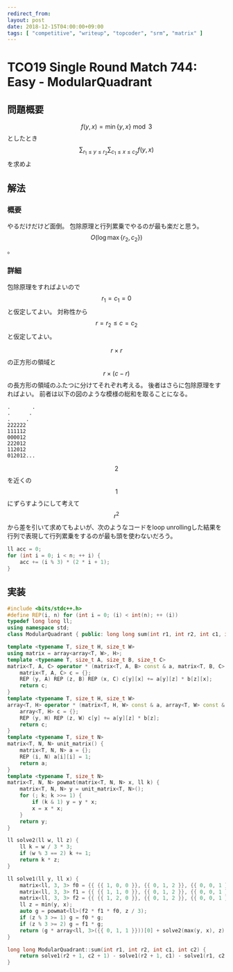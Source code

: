 ```yaml
---
redirect_from:
layout: post
date: 2018-12-15T04:00:00+09:00
tags: [ "competitive", "writeup", "topcoder", "srm", "matrix" ]
---
```


# TCO19 Single Round Match 744: Easy - ModularQuadrant

<!-- {% raw %} -->

## 問題概要

$$f(y, x) = \min \{ y, x \} \bmod 3$$ としたとき $$\sum _ {r_1 \le y \le r_2} \sum _ {c_1 \le x \le c_2} f(y, x)$$ を求めよ

## 解法

### 概要

やるだけだけど面倒。
包除原理と行列累乗でやるのが最も楽だと思う。
$$O(\log \max \{ r_2, c_2 \})$$。

### 詳細

包除原理をすればよいので $$r_1 = c_1 = 0$$ と仮定してよい。
対称性から $$r = r_2 \le c = c_2$$ と仮定してよい。

$$r \times r$$ の正方形の領域と $$r \times (c - r)$$ の長方形の領域のふたつに分けてそれぞれ考える。
後者はさらに包除原理をすればよい。
前者は以下の図のような模様の総和を取ることになる。

```
.       .
.      .
.     .
222222
111112
000012
222012
112012
012012...
```

$$2$$ を近くの $$1$$ にずらすようにして考えて $$r^2$$ から差を引いて求めてもよいが、次のようなコードをloop unrollingした結果を行列で表現して行列累乗をするのが最も頭を使わないだろう。

``` c++
ll acc = 0;
for (int i = 0; i < n; ++ i) {
    acc += (i % 3) * (2 * i + 1);
}
```

## 実装

``` c++
#include <bits/stdc++.h>
#define REP(i, n) for (int i = 0; (i) < int(n); ++ (i))
typedef long long ll;
using namespace std;
class ModularQuadrant { public: long long sum(int r1, int r2, int c1, int c2); };

template <typename T, size_t H, size_t W>
using matrix = array<array<T, W>, H>;
template <typename T, size_t A, size_t B, size_t C>
matrix<T, A, C> operator * (matrix<T, A, B> const & a, matrix<T, B, C> const & b) {
    matrix<T, A, C> c = {};
    REP (y, A) REP (z, B) REP (x, C) c[y][x] += a[y][z] * b[z][x];
    return c;
}
template <typename T, size_t H, size_t W>
array<T, H> operator * (matrix<T, H, W> const & a, array<T, W> const & b) {
    array<T, H> c = {};
    REP (y, H) REP (z, W) c[y] += a[y][z] * b[z];
    return c;
}
template <typename T, size_t N>
matrix<T, N, N> unit_matrix() {
    matrix<T, N, N> a = {};
    REP (i, N) a[i][i] = 1;
    return a;
}
template <typename T, size_t N>
matrix<T, N, N> powmat(matrix<T, N, N> x, ll k) {
    matrix<T, N, N> y = unit_matrix<T, N>();
    for (; k; k >>= 1) {
        if (k & 1) y = y * x;
        x = x * x;
    }
    return y;
}

ll solve2(ll w, ll z) {
    ll k = w / 3 * 3;
    if (w % 3 == 2) k += 1;
    return k * z;
}

ll solve1(ll y, ll x) {
    matrix<ll, 3, 3> f0 = {{ {{ 1, 0, 0 }}, {{ 0, 1, 2 }}, {{ 0, 0, 1 }} }};
    matrix<ll, 3, 3> f1 = {{ {{ 1, 1, 0 }}, {{ 0, 1, 2 }}, {{ 0, 0, 1 }} }};
    matrix<ll, 3, 3> f2 = {{ {{ 1, 2, 0 }}, {{ 0, 1, 2 }}, {{ 0, 0, 1 }} }};
    ll z = min(y, x);
    auto g = powmat<ll>(f2 * f1 * f0, z / 3);
    if (z % 3 >= 1) g = f0 * g;
    if (z % 3 >= 2) g = f1 * g;
    return (g * array<ll, 3>({{ 0, 1, 1 }}))[0] + solve2(max(y, x), z) - solve2(z, z);
}

long long ModularQuadrant::sum(int r1, int r2, int c1, int c2) {
    return solve1(r2 + 1, c2 + 1) - solve1(r2 + 1, c1) - solve1(r1, c2 + 1) + solve1(r1, c1);
}
```

<!-- {% endraw %} -->
